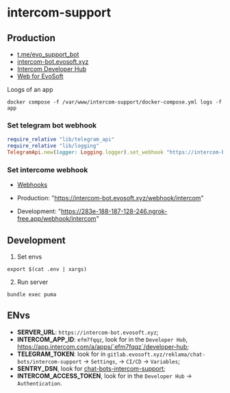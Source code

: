 # intercom-support

## Production

* [t.me/evo_support_bot](t.me/evo_support_bot)
* [intercom-bot.evosoft.xyz](https://intercom-bot.evosoft.xyz)
* [Intercom Developer Hub](https://app.intercom.com/a/apps/efm7fqqz/developer-hub)
* [Web for EvoSoft](https://app.intercom.com/a/apps/efm7fqqz/settings/web)

Loogs of an app

```shell script
docker compose -f /var/www/intercom-support/docker-compose.yml logs -f app
```

### Set telegram bot webhook

```ruby
require_relative "lib/telegram_api"
require_relative "lib/logging"
TelegramApi.new(logger: Logging.logger).set_webhook "https://intercom-bot.evosoft.xyz/webhook/telegram"
```

### Set intercome webhook

* [Webhooks](https://app.intercom.com/a/apps/efm7fqqz/developer-hub/app-packages/105181/webhooks/edit)

* Production: "https://intercom-bot.evosoft.xyz/webhook/intercom"
* Development: "https://283e-188-187-128-246.ngrok-free.app/webhook/intercom"

## Development

1. Set envs

```shell script
export $(cat .env | xargs)
```

2. Run server

```shell script
bundle exec puma
```

## ENvs

* __SERVER_URL__: `https://intercom-bot.evosoft.xyz`;
* __INTERCOM_APP_ID__: `efm7fqqz`, look for in the `Developer Hub`, https://app.intercom.com/a/apps/`efm7fqqz`/developer-hub;
* __TELEGRAM_TOKEN__: look for in `gitlab.evosoft.xyz/reklama/chat-bots/intercom-support` -> `Settings`, -> `CI/CD` -> `Variables`;
* __SENTRY_DSN__, look for [chat-bots-intercom-support](https://sentry.evosoft.xyz/organizations/evosoft/projects/chat-bots-intercom-support/?project=90);
* __INTERCOM_ACCESS_TOKEN__, look for in the `Developer Hub` -> `Authentication`.
